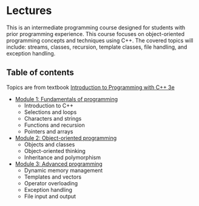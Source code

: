 # Lectures
This is an intermediate programming course designed for students with prior programming experience. This course focuses on object-oriented programming concepts and techniques using C++. The covered topics will include: streams, classes, recursion, template classes, file handling, and exception handling.

## Table of contents
Topics are from textbook [Introduction to Programming with C++ 3e](https://liveexample.pearsoncmg.com/liang/cpp3e/)
* [Module 1: Fundamentals of programming](./module1/README.md)
  * Introduction to C++
  * Selections and loops
  * Characters and strings
  * Functions and recursion
  * Pointers and arrays
* [Module 2: Object-oriented programming](./module2/README.md)
  * Objects and classes
  * Object-oriented thinking
  * Inheritance and polymorphism
* [Module 3: Advanced programming](./module3/README.md)
  * Dynamic memory management
  * Templates and vectors
  * Operator overloading
  * Exception handling
  * File input and output
